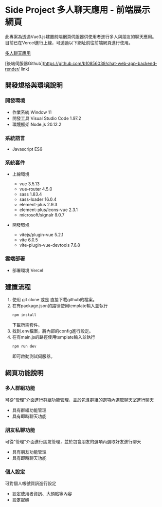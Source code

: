 # Side Project 多人聊天應用 - 前端展示網頁
此專案為透過Vue3.js建置前端網頁伺服器供使用者進行多人與朋友的聊天應用。
目前已在Vercel進行上線，可透過以下網址前往前端網頁進行使用。

[多人聊天應用](https://chat-web-app-vercel.vercel.app/ "link")

[後端伺服器Github](https://github.com/b10856039/chat-web-app-backend-render/ link)

## 開發規格與環境說明

### 開發環境
 * 作業系統 Window 11
 * 開發工具 Visual Studio Code 1.97.2
 * 環境框架 Node.js 20.12.2

### 系統語言
 * Javascript ES6

### 系統套件

* 上線環境
   * vue 3.5.13
   * vue-router 4.5.0
   * sass 1.83.4
   * sass-loader 16.0.4
   * element-plus 2.9.3
   * element-plus/icons-vue 2.3.1
   * microsoft/signalr 8.0.7

* 開發環境
   * vitejs/plugin-vue 5.2.1
   * vite 6.0.5
   * vite-plugin-vue-devtools 7.6.8

### 雲端部署
 * 部署環境 Vercel

## 建置流程
1. 使用 git clone 或是 直接下載github的檔案。
2. 在有package.json的路徑使用template輸入並執行
   ``` XML
   npm install
   ```
   下載所需套件。
4. 找到.env檔案，將內部的config進行設定。
5. 在有main.js的路徑使用template輸入並執行
   ``` XML
   npm run dev
   ```
   即可啟動測試伺服器。

## 網頁功能說明

### 多人群組功能
可從"管理"介面進行群組功能管理，並於包含群組的選項內選取聊天室進行聊天
  * 具有群組功能管理
  * 具有即時聊天功能

### 朋友私聊功能
可從"管理"介面進行朋友管理，並於包含朋友的選項內選取好友進行聊天
  * 具有朋友功能管理
  * 具有即時聊天功能

### 個人設定
可對個人帳號資訊進行設定
  * 設定使用者資訊、大頭貼等內容
  * 設定密碼


 

